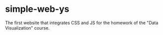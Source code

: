# simple-web-ys
The first website that integrates CSS and JS for the homework of the "Data Visualization" course.
